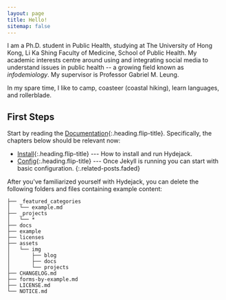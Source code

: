 ```yaml
---
layout: page
title: Hello!
sitemap: false
---
```


I am a Ph.D. student in Public Health, studying at The University of Hong Kong, Li Ka Shing Faculty of Medicine, School of Public Health. My academic interests centre around using and integrating social media to understand issues in public health -- a growing field known as <i>infodemiology</i>. My supervisor is Professor Gabriel M. Leung. 

In my spare time, I like to camp, coasteer (coastal hiking), learn languages, and rollerblade.


## First Steps
Start by reading the [Documentation]{:.heading.flip-title}.
Specifically, the chapters below should be relevant now:

* [Install]{:.heading.flip-title} --- How to install and run Hydejack.
* [Config]{:.heading.flip-title} --- Once Jekyll is running you can start with basic configuration.
{:.related-posts.faded}

After you've familiarized yourself with Hydejack, you can delete the following folders and files
containing example content:

~~~
├── _featured_categories
│   └── example.md
├── _projects
│   └── *
├── docs
├── example
├── licenses
├── assets
│   └── img
│       ├── blog
│       ├── docs
│       └── projects
├── CHANGELOG.md
├── forms-by-example.md
├── LICENSE.md
└── NOTICE.md
~~~

[documentation]: docs/README.md
[install]: docs/install.md
[upgrade]: docs/upgrade.md
[config]: docs/config.md
